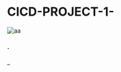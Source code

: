 # CICD-PROJECT-1-

![aa](https://github.com/ankitabhadani/CICD-PROJECT-1-/assets/121809266/56bdc09d-4382-4d52-866e-74807df49cdd)
<p style="font-size: 18px;">.</p>_

